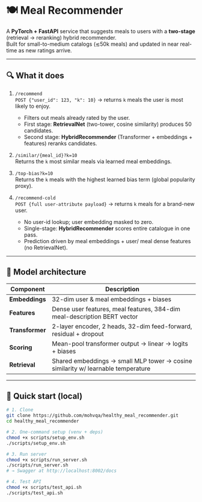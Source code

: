 # 🍽️ Meal Recommender

A **PyTorch + FastAPI** service that suggests meals to users with a **two-stage** (retrieval → reranking) hybrid recommender.  
Built for small-to-medium catalogs (≲50k meals) and updated in near real-time as new ratings arrive.

---

## 🔍 What it does
1. `/recommend`  
   `POST {"user_id": 123, "k": 10}` → returns `k` meals the user is most likely to enjoy.  
   - Filters out meals already rated by the user.  
   - First stage: **RetrievalNet** (two-tower, cosine similarity) produces 50 candidates.  
   - Second stage: **HybridRecommender** (Transformer + embeddings + features) reranks candidates.

2. `/similar/{meal_id}?k=10`  
   Returns the `k` most similar meals via learned meal embeddings.

3. `/top-bias?k=10`  
   Returns the `k` meals with the highest learned bias term (global popularity proxy).

4. `/recommend-cold`  
   `POST {full user-attribute payload}` → returns `k` meals for a brand-new user.  
   - No user-id lookup; user embedding masked to zero.  
   - Single-stage: **HybridRecommender** scores entire catalogue in one pass.  
   - Prediction driven by meal embeddings + user/ meal dense features (no RetrievalNet).

---

## 🧠 Model architecture
| Component | Description |
|-----------|-------------|
| **Embeddings** | 32-dim user & meal embeddings + biases |
| **Features** | Dense user features, meal features, 384-dim meal-description BERT vector |
| **Transformer** | 2-layer encoder, 2 heads, 32-dim feed-forward, residual + dropout |
| **Scoring** | Mean-pool transformer output → linear → logits + biases |
| **Retrieval** | Shared embeddings → small MLP tower → cosine similarity w/ learnable temperature |

---

## 🚀 Quick start (local)
```bash
# 1. Clone
git clone https://github.com/mohvqa/healthy_meal_recommender.git
cd healthy_meal_recommender

# 2. One-command setup (venv + deps)
chmod +x scripts/setup_env.sh
./scripts/setup_env.sh

# 3. Run server
chmod +x scripts/run_server.sh
./scripts/run_server.sh
# → Swagger at http://localhost:8002/docs

# 4. Test API
chmod +x scripts/test_api.sh
./scripts/test_api.sh